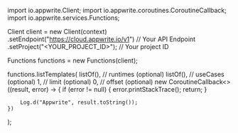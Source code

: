 import io.appwrite.Client;
import io.appwrite.coroutines.CoroutineCallback;
import io.appwrite.services.Functions;

Client client = new Client(context)
    .setEndpoint("https://cloud.appwrite.io/v1") // Your API Endpoint
    .setProject("<YOUR_PROJECT_ID>"); // Your project ID

Functions functions = new Functions(client);

functions.listTemplates(
    listOf(), // runtimes (optional)
    listOf(), // useCases (optional)
    1, // limit (optional)
    0, // offset (optional)
    new CoroutineCallback<>((result, error) -> {
        if (error != null) {
            error.printStackTrace();
            return;
        }

        Log.d("Appwrite", result.toString());
    })
);

